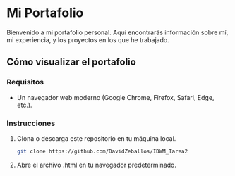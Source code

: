 # Mi Portafolio

Bienvenido a mi portafolio personal. Aquí encontrarás información sobre mí, mi experiencia, y los proyectos en los que he trabajado.

## Cómo visualizar el portafolio

### Requisitos

- Un navegador web moderno (Google Chrome, Firefox, Safari, Edge, etc.).

### Instrucciones

1. Clona o descarga este repositorio en tu máquina local.
   ```sh
   git clone https://github.com/DavidZeballos/IDWM_Tarea2
2. Abre el archivo .html en tu navegador predeterminado.
